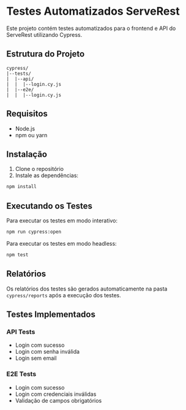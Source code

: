 # Testes Automatizados ServeRest

Este projeto contém testes automatizados para o frontend e API do ServeRest utilizando Cypress.

## Estrutura do Projeto

```
cypress/
|--tests/
|  |--api/
|  |  |--login.cy.js
|  |--e2e/
|  |  |--login.cy.js
```

## Requisitos

- Node.js
- npm ou yarn

## Instalação

1. Clone o repositório
2. Instale as dependências:
```bash
npm install
```

## Executando os Testes

Para executar os testes em modo interativo:
```bash
npm run cypress:open
```

Para executar os testes em modo headless:
```bash
npm test
```

## Relatórios

Os relatórios dos testes são gerados automaticamente na pasta `cypress/reports` após a execução dos testes.

## Testes Implementados

### API Tests
- Login com sucesso
- Login com senha inválida
- Login sem email

### E2E Tests
- Login com sucesso
- Login com credenciais inválidas
- Validação de campos obrigatórios 